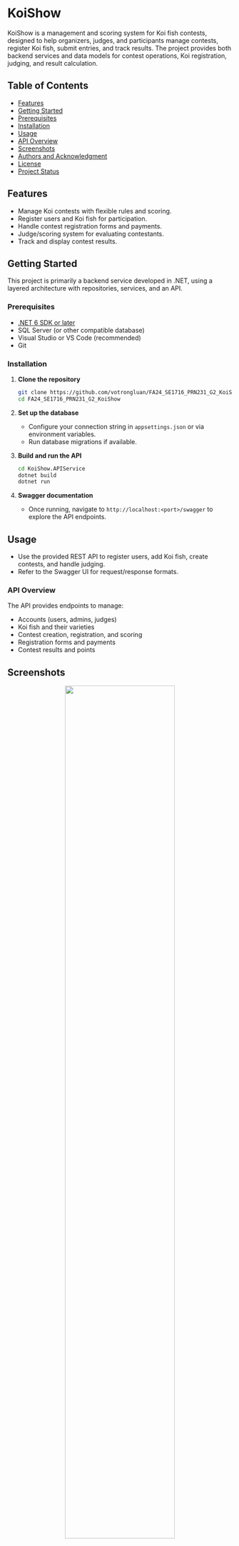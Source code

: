 # KoiShow

KoiShow is a management and scoring system for Koi fish contests, designed to help organizers, judges, and participants manage contests, register Koi fish, submit entries, and track results. The project provides both backend services and data models for contest operations, Koi registration, judging, and result calculation.

## Table of Contents

- [Features](#features)
- [Getting Started](#getting-started)
- [Prerequisites](#prerequisites)
- [Installation](#installation)
- [Usage](#usage)
- [API Overview](#api-overview)
- [Screenshots](#screenshots)
- [Authors and Acknowledgment](#authors-and-acknowledgment)
- [License](#license)
- [Project Status](#project-status)

## Features

- Manage Koi contests with flexible rules and scoring.
- Register users and Koi fish for participation.
- Handle contest registration forms and payments.
- Judge/scoring system for evaluating contestants.
- Track and display contest results.

## Getting Started

This project is primarily a backend service developed in .NET, using a layered architecture with repositories, services, and an API.

### Prerequisites

- [.NET 6 SDK or later](https://dotnet.microsoft.com/en-us/download)
- SQL Server (or other compatible database)
- Visual Studio or VS Code (recommended)
- Git

### Installation

1. **Clone the repository**
   ```bash
   git clone https://github.com/votrongluan/FA24_SE1716_PRN231_G2_KoiShow.git
   cd FA24_SE1716_PRN231_G2_KoiShow
   ```

2. **Set up the database**
   - Configure your connection string in `appsettings.json` or via environment variables.
   - Run database migrations if available.

3. **Build and run the API**
   ```bash
   cd KoiShow.APIService
   dotnet build
   dotnet run
   ```

4. **Swagger documentation**
   - Once running, navigate to `http://localhost:<port>/swagger` to explore the API endpoints.

## Usage

- Use the provided REST API to register users, add Koi fish, create contests, and handle judging.
- Refer to the Swagger UI for request/response formats.

### API Overview

The API provides endpoints to manage:
- Accounts (users, admins, judges)
- Koi fish and their varieties
- Contest creation, registration, and scoring
- Registration forms and payments
- Contest results and points

## Screenshots

<div style="text-align: center;">
    <img src="" style="width: 70%;"/>
    <p><em>Screenshot 1</em></p>
</div>

<hr/>
<br/>

<div style="text-align: center;">
    <img src=""  style="width: 70%;"/>
    <p><em>Screenshot 2</em></p>
</div>

<hr/>
<br/>

<div style="text-align: center;">
    <img src=""  style="width: 70%;"/>
    <p><em>Screenshot 3</em></p>
</div>

<hr/>
<br/>

## Authors and Acknowledgment

Thanks to all the contributors who have helped develop this project.

## License

This project is licensed under the MIT License - see the [LICENSE](LICENSE) file for details.

## Project Status

**Not Actively Maintained**

Thank you for your interest in this project! Unfortunately, we regret to inform you that this project is no longer actively maintained. While contributions are always welcome, we recommend checking for forks or alternative projects for the latest features and support.

If you have any questions or need further assistance, feel free to reach out. We appreciate your understanding and support!
